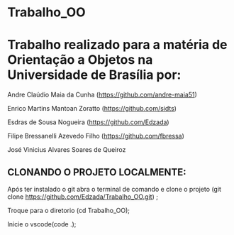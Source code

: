 # Trabalho_OO
# Trabalho realizado para a matéria de Orientação a Objetos na Universidade de Brasília por: 

Andre Claúdio Maia da Cunha (https://github.com/andre-maia51)

Enrico Martins Mantoan Zoratto (https://github.com/sidts)

Esdras de Sousa Nogueira (https://github.com/Edzada)

Filipe Bressanelli Azevedo Filho (https://github.com/fbressa)

José Vinicius Alvares Soares de Queiroz 

## CLONANDO O PROJETO LOCALMENTE:
Após ter instalado o git abra o terminal de comando e clone o projeto (git clone https://github.com/Edzada/Trabalho_OO.git) ;

Troque para o diretorio (cd Trabalho_OO);

Inicie o vscode(code .);